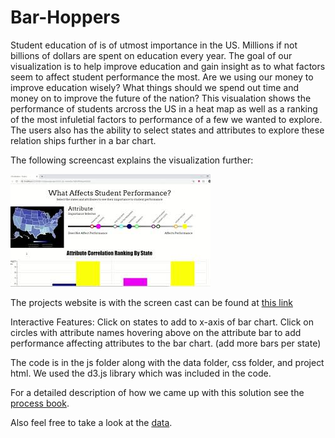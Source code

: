 # Bar-Hoppers

Student education of is of utmost importance in the US. Millions if not billions of dollars are spent on education every year. 
The goal of our visualization is to help improve education and gain insight as to what factors seem to affect student performance the most. Are we using our money to improve education wisely? What things should we spend out time and money on to improve the future of the nation? This visualation shows the performance of students arcross the US in a heat map as well as a ranking of the most infuletial factors to performance of a few we wanted to explore. The users also has the ability to select states and attributes to explore these relation ships further in a bar chart. 

The following screencast explains the visualization further:

[![IMAGE ALT TEXT](thumbnail.jpg)](https://youtu.be/q3JQq7hzYv0)


The projects website is with the screen cast can be found at [this link](https://colbywight.github.com)

Interactive Features: 
Click on states to add to x-axis of bar chart. 
Click on circles with attribute names hovering above on the attribute bar to add performance affecting attributes to the bar chart. (add more bars per state)

The code is in the js folder along with the data folder, css folder, and project html. We used the d3.js library which was included in the code. 

For a detailed description of how we came up with this solution see the [process book](process.md).

Also feel free to take a look at the [data](data).

